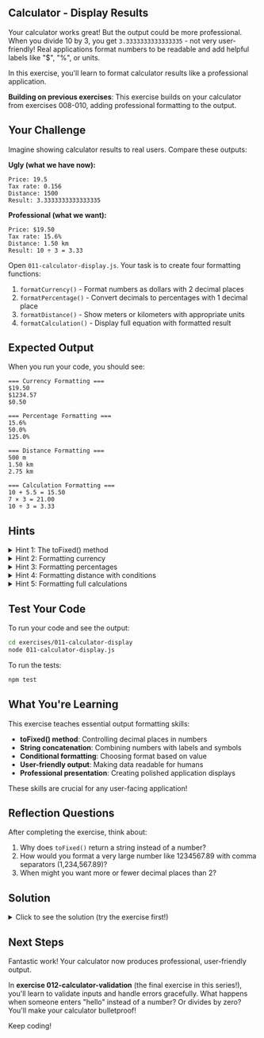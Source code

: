 ## Calculator - Display Results

Your calculator works great! But the output could be more professional. When you divide 10 by 3, you get `3.3333333333333335` - not very user-friendly! Real applications format numbers to be readable and add helpful labels like "$", "%", or units.

In this exercise, you'll learn to format calculator results like a professional application.

**Building on previous exercises**: This exercise builds on your calculator from exercises 008-010, adding professional formatting to the output.

## Your Challenge

Imagine showing calculator results to real users. Compare these outputs:

**Ugly (what we have now):**
```
Price: 19.5
Tax rate: 0.156
Distance: 1500
Result: 3.3333333333333335
```

**Professional (what we want):**
```
Price: $19.50
Tax rate: 15.6%
Distance: 1.50 km
Result: 10 ÷ 3 = 3.33
```

Open `011-calculator-display.js`. Your task is to create four formatting functions:

1. `formatCurrency()` - Format numbers as dollars with 2 decimal places
2. `formatPercentage()` - Convert decimals to percentages with 1 decimal place
3. `formatDistance()` - Show meters or kilometers with appropriate units
4. `formatCalculation()` - Display full equation with formatted result

## Expected Output

When you run your code, you should see:
```
=== Currency Formatting ===
$19.50
$1234.57
$0.50

=== Percentage Formatting ===
15.6%
50.0%
125.0%

=== Distance Formatting ===
500 m
1.50 km
2.75 km

=== Calculation Formatting ===
10 + 5.5 = 15.50
7 × 3 = 21.00
10 ÷ 3 = 3.33
```

## Hints

<details>
<summary>Hint 1: The toFixed() method</summary>

The `.toFixed()` method rounds numbers to a specific number of decimal places and returns a **string**:

```javascript
const price = 19.5;
price.toFixed(2)  // Returns "19.50" (2 decimals)

const pi = 3.14159;
pi.toFixed(1)     // Returns "3.1" (1 decimal)
pi.toFixed(3)     // Returns "3.142" (3 decimals)

const whole = 100;
whole.toFixed(2)  // Returns "100.00" (adds decimals)
```

Key points:
- Always returns a string (not a number)
- Rounds to the specified decimal places
- Adds zeros if needed to reach the decimal count
</details>

<details>
<summary>Hint 2: Formatting currency</summary>

To format as currency:
1. Use `.toFixed(2)` to get exactly 2 decimal places
2. Add a dollar sign "$" at the beginning

```javascript
export function formatCurrency(amount) {
  return "$" + amount.toFixed(2);
}

// Examples:
formatCurrency(19.5)      // Returns "$19.50"
formatCurrency(1234.567)  // Returns "$1234.57"
```

You can also use a template literal:
```javascript
return `$${amount.toFixed(2)}`;
```
</details>

<details>
<summary>Hint 3: Formatting percentages</summary>

To format as a percentage:
1. Multiply the decimal by 100
2. Use `.toFixed(1)` for 1 decimal place
3. Add "%" at the end

```javascript
export function formatPercentage(decimal) {
  return (decimal * 100).toFixed(1) + "%";
}

// Examples:
formatPercentage(0.156)  // Returns "15.6%"
formatPercentage(0.5)    // Returns "50.0%"
```

Why multiply by 100? Because 0.156 as a decimal = 15.6 as a percentage.
</details>

<details>
<summary>Hint 4: Formatting distance with conditions</summary>

For distance, you need conditional logic:
- If distance is 1000 or more, show kilometers (divide by 1000, 2 decimals)
- If less than 1000, show meters (no decimals)

```javascript
export function formatDistance(meters) {
  if (meters >= 1000) {
    const km = meters / 1000;
    return km.toFixed(2) + " km";
  } else {
    return meters.toFixed(0) + " m";
  }
}

// Examples:
formatDistance(1500)  // Returns "1.50 km"
formatDistance(750)   // Returns "750 m"
```
</details>

<details>
<summary>Hint 5: Formatting full calculations</summary>

For showing calculations, you need to:
1. Convert operation name to symbol (add → +, subtract → -, etc.)
2. Format the result with `.toFixed(2)`
3. Build a template string

```javascript
export function formatCalculation(operation, num1, num2, result) {
  let symbol;

  if (operation === "add") {
    symbol = "+";
  } else if (operation === "subtract") {
    symbol = "-";
  } else if (operation === "multiply") {
    symbol = "×";  // Use × not *
  } else if (operation === "divide") {
    symbol = "÷";  // Use ÷ not /
  }

  return `${num1} ${symbol} ${num2} = ${result.toFixed(2)}`;
}

// Example:
formatCalculation("add", 10, 5.5, 15.5)
// Returns "10 + 5.5 = 15.50"
```
</details>

## Test Your Code

To run your code and see the output:
```bash
cd exercises/011-calculator-display
node 011-calculator-display.js
```

To run the tests:
```bash
npm test
```

## What You're Learning

This exercise teaches essential output formatting skills:

- **toFixed() method**: Controlling decimal places in numbers
- **String concatenation**: Combining numbers with labels and symbols
- **Conditional formatting**: Choosing format based on value
- **User-friendly output**: Making data readable for humans
- **Professional presentation**: Creating polished application displays

These skills are crucial for any user-facing application!

## Reflection Questions

After completing the exercise, think about:
1. Why does `toFixed()` return a string instead of a number?
2. How would you format a very large number like 1234567.89 with comma separators (1,234,567.89)?
3. When might you want more or fewer decimal places than 2?

## Solution

<details>
<summary>Click to see the solution (try the exercise first!)</summary>

```javascript
// Calculator functions from previous exercises (with input conversion)

export function add(a, b) {
  return Number(a) + Number(b);
}

export function subtract(a, b) {
  return Number(a) - Number(b);
}

export function multiply(a, b) {
  return Number(a) * Number(b);
}

export function divide(a, b) {
  return Number(a) / Number(b);
}

export function power(base, exponent) {
  return Number(base) ** Number(exponent);
}

export function squareRoot(number) {
  return Math.sqrt(Number(number));
}

// New display formatting functions!

export function formatCurrency(amount) {
  return "$" + amount.toFixed(2);
}

export function formatPercentage(decimal) {
  return (decimal * 100).toFixed(1) + "%";
}

export function formatDistance(meters) {
  if (meters >= 1000) {
    const km = meters / 1000;
    return km.toFixed(2) + " km";
  } else {
    return meters.toFixed(0) + " m";
  }
}

export function formatCalculation(operation, num1, num2, result) {
  let symbol;

  if (operation === "add") {
    symbol = "+";
  } else if (operation === "subtract") {
    symbol = "-";
  } else if (operation === "multiply") {
    symbol = "×";
  } else if (operation === "divide") {
    symbol = "÷";
  }

  return `${num1} ${symbol} ${num2} = ${result.toFixed(2)}`;
}

// Test the formatting functions
console.log("=== Currency Formatting ===");
console.log(formatCurrency(19.5));
console.log(formatCurrency(1234.567));
console.log(formatCurrency(0.5));

console.log("\n=== Percentage Formatting ===");
console.log(formatPercentage(0.156));
console.log(formatPercentage(0.5));
console.log(formatPercentage(1.25));

console.log("\n=== Distance Formatting ===");
console.log(formatDistance(500));
console.log(formatDistance(1500));
console.log(formatDistance(2750));

console.log("\n=== Calculation Formatting ===");
console.log(formatCalculation("add", 10, 5.5, add(10, 5.5)));
console.log(formatCalculation("multiply", 7, 3, multiply(7, 3)));
console.log(formatCalculation("divide", 10, 3, divide(10, 3)));
```

**Understanding formatCurrency:**

```javascript
formatCurrency(19.5)
  → 19.5.toFixed(2)          // "19.50"
  → "$" + "19.50"            // "$19.50"

formatCurrency(1234.567)
  → 1234.567.toFixed(2)      // "1234.57" (rounded)
  → "$" + "1234.57"          // "$1234.57"
```

The `toFixed(2)` ensures exactly 2 decimal places, even for whole numbers!

**Understanding formatPercentage:**

```javascript
formatPercentage(0.156)
  → 0.156 * 100              // 15.6
  → 15.6.toFixed(1)          // "15.6"
  → "15.6" + "%"             // "15.6%"

formatPercentage(0.5)
  → 0.5 * 100                // 50
  → 50.toFixed(1)            // "50.0"
  → "50.0" + "%"             // "50.0%"
```

We multiply by 100 because percentages are "per hundred" (per cent = per hundred in Latin!).

**Understanding formatDistance:**

```javascript
formatDistance(1500)
  → 1500 >= 1000? true
  → 1500 / 1000              // 1.5
  → 1.5.toFixed(2)           // "1.50"
  → "1.50" + " km"           // "1.50 km"

formatDistance(750)
  → 750 >= 1000? false
  → 750.toFixed(0)           // "750"
  → "750" + " m"             // "750 m"
```

We use different decimal places because:
- Kilometers need precision (1.50 km vs 1.51 km is a difference)
- Meters don't need decimals (750.5 meters is unnecessarily precise)

**Understanding formatCalculation:**

```javascript
formatCalculation("divide", 10, 3, 3.333333)
  → operation === "divide"
  → symbol = "÷"
  → `${10} ${÷} ${3} = ${3.333333.toFixed(2)}`
  → "10 ÷ 3 = 3.33"
```

Note we use proper math symbols (× and ÷) instead of programming symbols (* and /).

**Why toFixed() returns a string:**

```javascript
const num = 3.14159;
num.toFixed(2)  // Returns "3.14" (string)

// If it returned a number:
num.toFixed(2)  // Would be 3.14 (number)
// But then 3.10 would become 3.1 (losing the trailing zero!)
```

By returning a string, `toFixed()` preserves the exact formatting you requested.

**Alternative using template literals:**

You can write formatCurrency more concisely:

```javascript
// Original:
export function formatCurrency(amount) {
  return "$" + amount.toFixed(2);
}

// With template literal:
export function formatCurrency(amount) {
  return `$${amount.toFixed(2)}`;
}
```

Both work identically! Choose whichever is clearer to you.

**Handling edge cases:**

```javascript
// Very small numbers:
formatCurrency(0.005)  // "$0.01" (rounds up)
formatCurrency(0.004)  // "$0.00" (rounds down)

// Very large percentages:
formatPercentage(2.5)  // "250.0%" (works fine!)

// Boundary case for distance:
formatDistance(1000)   // "1.00 km" (exactly at boundary)
formatDistance(999)    // "999 m"
```

**Real-world applications:**

**E-commerce:**
```javascript
const price = 29.99;
const tax = 0.08;
const total = price * (1 + tax);

console.log(`Subtotal: ${formatCurrency(price)}`);
console.log(`Tax: ${formatPercentage(tax)}`);
console.log(`Total: ${formatCurrency(total)}`);
// Subtotal: $29.99
// Tax: 8.0%
// Total: $32.39
```

**Fitness app:**
```javascript
const distance = 5280;  // meters
console.log(`You ran ${formatDistance(distance)}!`);
// You ran 5.28 km!
```

**Financial dashboard:**
```javascript
const interestRate = 0.0425;
const principal = 10000;
const interest = principal * interestRate;

console.log(`Principal: ${formatCurrency(principal)}`);
console.log(`Rate: ${formatPercentage(interestRate)}`);
console.log(`Interest: ${formatCurrency(interest)}`);
// Principal: $10000.00
// Rate: 4.3%
// Interest: $425.00
```

**Advanced formatting (bonus):**

For really professional output, you might use the `Intl.NumberFormat` API:

```javascript
// Currency with locale:
const formatter = new Intl.NumberFormat('en-US', {
  style: 'currency',
  currency: 'USD'
});

formatter.format(1234.56)  // "$1,234.56" (with comma!)

// Percentage with locale:
const percentFormatter = new Intl.NumberFormat('en-US', {
  style: 'percent',
  minimumFractionDigits: 1
});

percentFormatter.format(0.156)  // "15.6%"
```

But for now, `toFixed()` is perfect for learning!

</details>

## Next Steps

Fantastic work! Your calculator now produces professional, user-friendly output.

In **exercise 012-calculator-validation** (the final exercise in this series!), you'll learn to validate inputs and handle errors gracefully. What happens when someone enters "hello" instead of a number? Or divides by zero? You'll make your calculator bulletproof!

Keep coding!
